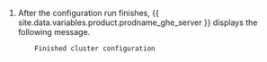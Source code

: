 1. After the configuration run finishes, {{ site.data.variables.product.prodname_ghe_server }} displays the following message.

    ```shell
        Finished cluster configuration
    ```
